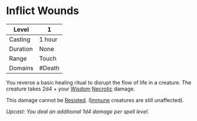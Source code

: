 # Inflict Wounds

| Level     | 1                             |
| --------- | ----------------------------- |
| Casting   | 1 hour                        |
| Duration  | None                          |
| Range     | Touch                         |
| Domains   | #Death                        |

You reverse a basic healing ritual to disrupt the flow of life in a creature. The creature takes 2d4 + your [Wisdom](../../../../Player%20Characters/Chosen%20Statistics/Wisdom.md) [Necrotic](../../../../Damage%20Types/Necrotic.md) damage. 

This damage cannot be [Resisted](../../../../Conditions/Resistant.md). ([Immune](../../../../Conditions/Immune.md) creatures are still unaffected).

*Upcast: You deal an additional 1d4 damage per spell level.*